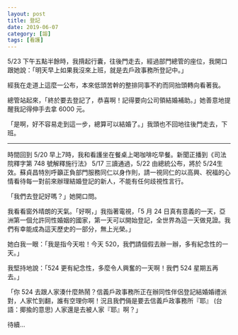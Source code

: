 ```yaml
---
layout: post
title: 登記
date: 2019-06-07
category: [謅]
tags: [看護]
---
```


5/23 下午五點半餘時，我揹起行囊，往後門走去，經過部門總管的座位，我開口跟她說：「明天早上如果我沒來上班，就是去戶政事務所登記中。」

經我在走道上這麼一公布，本來低頭苦幹的整排同事不約而同抬頭轉向看著我。

<!--more-->

總管站起來，「終於要去登記了，恭喜啊！記得要向公司領結婚補助。」她善意地提醒我記得伸手去拿 6000 元。

「是啊，好不容易走到這一步，總算可以結婚了。」我頭也不回地往後門走去，下班。

*******

時間回到 5/20 早上7時，我和看護坐在餐桌上喝咖啡吃早餐。新聞正播到《司法院釋字第 748 號解釋施行法》 5/17 三讀通過，5/22 由總統公布，將於 5/24生效。蘇貞昌特別呼籲正負部門服務同仁以身作則，請一視同仁的以高興、祝福的心情看待每一對前來辦理結婚登記的新人，不能有任何歧視性言行。

「我們去登記好嗎？」她開口問。

我看看窗外晴朗的天氣。「好啊，」我指著電視，「5 月 24 日真有意義的一天，亞洲第一個允許同性婚姻的國家，第一天可以開始登記，全世界為這一天做見證。我們有幸能成為這天歷史的一部分，無上光榮。」

她白我一眼：「我是指今天啦！今天 520，我們請個假去辦一辦，多有紀念性的一天。」

我堅持地說：「524 更有紀念性，多麼令人興奮的一天啊！我們 524 星期五再去。」

「你 524 去跟人家湊什麼熱鬧？信義戶政事務所正在辦同性伴侶登記結婚婚禮派對，人家忙到翻，誰有空理你啊！況且我們倆是要去信義戶政事務所『耶』 (台語：揶揄的意思) 人家還是去被人家『耶』啊？」

待續...
